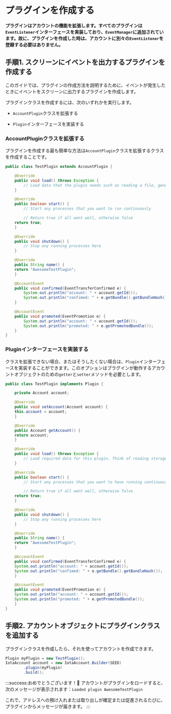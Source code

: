 # プラグインを作成する
<!-- # Create a plugin -->

**プラグインはアカウントの機能を拡張します。すべてのプラグインは`EventListener`インターフェースを実装しており、`EventManager`に追加されています。故に、プラグインを作成した時は、アカウントに別々の`EventListener`を登録する必要はありません。**
<!-- **Plugins extend the functionality of an account. All plugins implement the `EventListener` interface and are added to the `EventManager`. As a result, when you create a plugin, you don't need to register a separate `EventListener` with your account.** -->

## 手順1. スクリーンにイベントを出力するプラグインを作成する
<!-- ## Step 1. Create a plugin that prints events to the screen -->

このガイドでは、プラグインの作成方法を説明するために、イベントが発生したときにイベントをスクリーンに出力するプラグインを作成します。
<!-- To explain how to create a plugin, this guide helps you to create one that prints events to the screen as they happen. -->

プラグインクラスを作成するには、次のいずれかを実行します。
<!-- To create a plugin class you can do one of the following: -->

* `AccountPlugin`クラスを拡張する
<!-- * Extend the `AccountPlugin` class -->
* `Plugin`インターフェースを実装する
<!-- * Implement the `Plugin` interface -->

### AccountPluginクラスを拡張する
<!-- ### Extend the AccountPlugin class -->

プラグインを作成する最も簡単な方法は`AccountPlugin`クラスを拡張するクラスを作成することです。
<!-- The easiest way to create a plugin is to create a class that extends the `AccountPlugin` class. -->

```java
public class TestPlugin extends AccountPlugin {

    @Override
    public void load() throws Exception {
        // Load data that the plugin needs such as reading a file, generating memory intensive resources, etc..
    }

    @Override
    public boolean start() {
        // Start any processes that you want to run continuously

        // Return true if all went well, otherwise false
    return true;
    }

    @Override
    public void shutdown() {
        // Stop any running processes here
    }

    @Override
    public String name() {
    return "AwesomeTestPlugin";
    }

    @AccountEvent
    public void confirmed(EventTransferConfirmed e) {
        System.out.println("account: " + account.getId());
        System.out.println("confimed: " + e.getBundle().getBundleHash());
    }

    @AccountEvent
    public void promoted(EventPromotion e) {
        System.out.println("account: " + account.getId());
        System.out.println("promoted: " + e.getPromotedBundle());
    }
}
```

### Pluginインターフェースを実装する
<!-- ### Implement the Plugin interface -->

クラスを拡張できない場合、またはそうしたくない場合は、`Plugin`インターフェースを実装することができます。このオプションはプラグインが動作するアカウントオブジェクトのための`getter`と`setter`メソッドを必要とします。
<!-- If you can't extend a class, or you don't want to, you can implement the `Plugin` interface. This option requires `getter` and `setter` methods for the account object with which the plugin will work. -->

```java
public class TestPlugin implements Plugin {

    private Account account;

    @Override
    public void setAccount(Account account) {
    this.account = account;
    }

    @Override
    public Account getAccount() {
    return account;
    }

    @Override
    public void load() throws Exception {
        // Load required data for this plugin. Think of reading storage, generating memory intensive resources, etc..
    }

    @Override
    public boolean start() {
        // Start any processes that you want to have running continuously

        // Return true if all went well, otherwise false
    return true;
    }

    @Override
    public void shutdown() {
        // Stop any running processes here
    }

    @Override
    public String name() {
    return "AwesomeTestPlugin";
    }

    @AccountEvent
    public void confirmed(EventTransferConfirmed e) {
    System.out.println("account: " + account.getId());
    System.out.println("confimed: " + e.getBundle().getBundleHash());
    }

    @AccountEvent
    public void promoted(EventPromotion e) {
    System.out.println("account: " + account.getId());
    System.out.println("promoted: " + e.getPromotedBundle());
    }
}
```

## 手順2. アカウントオブジェクトにプラグインクラスを追加する
<!-- ## Step 2. Add the plugin class to your account object -->

プラグインクラスを作成したら、それを使ってアカウントを作成できます。
<!-- After you've created a plugin class, you can build your account with it. -->

```java
Plugin myPlugin = new TestPlugin();
IotaAccount account = new IotaAccount.Builder(SEED)
        .plugin(myPlugin)
        .build();
```

:::success:おめでとうございます！:tada:
アカウントがプラグインをロードすると、次のメッセージが表示されます：`Loaded plugin AwesomeTestPlugin`

これで、アドレスへの預け入れまたは取り出しが確定または促進されるたびに、プラグインからメッセージが届きます。
:::
<!-- :::success: -->
<!-- When the account loads the plugin, you'll see the following message: `Loaded plugin AwesomeTestPlugin`. -->
<!--  -->
<!-- Now, whenever a deposit or withdrawal is confirmed or promoted for your account, you'll receive a message from the plugin. -->
<!-- ::: -->
